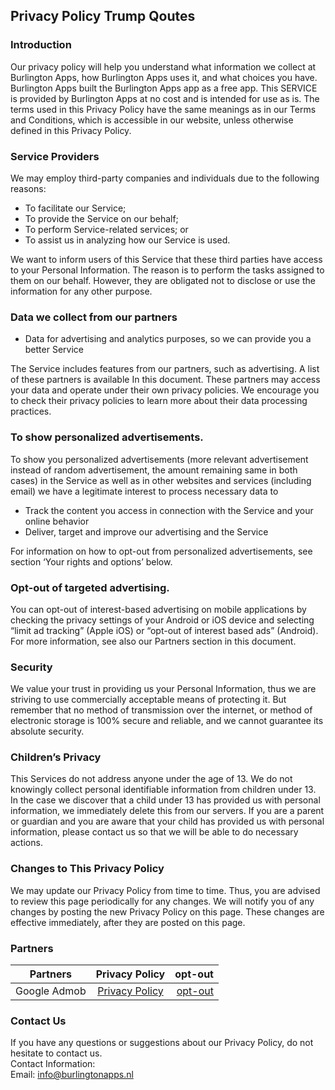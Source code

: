 Privacy Policy Trump Qoutes
----------------

### Introduction  
Our privacy policy will help you understand what information we collect at Burlington Apps, how Burlington Apps uses it, and what choices you have.
Burlington Apps built the Burlington Apps app as a free app. This SERVICE is provided by Burlington Apps at no cost and is intended for use as is.
The terms used in this Privacy Policy have the same meanings as in our Terms and Conditions, which is accessible in our website, unless otherwise  defined in this Privacy Policy.

### Service Providers  
We may employ third-party companies and individuals due to the following reasons:  
* To facilitate our Service;
* To provide the Service on our behalf;
* To perform Service-related services; or
* To assist us in analyzing how our Service is used.  

We want to inform users of this Service that these third parties have access to your Personal Information. The reason is to perform the tasks assigned to them on our behalf. However, they are obligated not to disclose or use the information for any other purpose.  

### Data we collect from our partners
* Data for advertising and analytics purposes, so we can provide you a better Service

The Service includes features from our partners, such as advertising. A list of these partners is available In this document. These partners may access your data and operate under their own privacy policies. We encourage you to check their privacy policies to learn more about their data processing practices.

### To show personalized advertisements.

To show you personalized advertisements (more relevant advertisement instead of random advertisement, the amount remaining same in both cases) in the Service as well as in other websites and services (including email) we have a legitimate interest to process necessary data to

* Track the content you access in connection with the Service and your online behavior
* Deliver, target and improve our advertising and the Service

For information on how to opt-out from personalized advertisements, see section ‘Your rights and options’ below.

### Opt-out of targeted advertising.
You can opt-out of interest-based advertising on mobile applications by checking the privacy settings of your Android or iOS device and selecting “limit ad tracking” (Apple iOS) or “opt-out of interest based ads” (Android). For more information, see also our Partners section in this document.

### Security  
We value your trust in providing us your Personal Information, thus we are striving to use commercially acceptable means of protecting it. But remember that no method of transmission over  the internet, or method of electronic storage is 100% secure and reliable, and we cannot guarantee its absolute security.  

### Children’s Privacy  
This Services do not address anyone under the age of 13. We do not knowingly collect personal identifiable information from children under 13. In the case we discover that a child under 13 has provided us with personal information, we immediately delete this from our servers. If you  are  a  parent  or  guardian and you are aware that your child has provided us with personal information, please contact us so that we will be able to do necessary actions.  

### Changes to This Privacy Policy  
We may update our Privacy Policy from time to time. Thus, you are advised to review this page periodically for any changes. We will notify you of any changes by posting the new Privacy Policy on this page. These changes are effective immediately, after they are posted on this page.  

### Partners
| Partners | Privacy Policy |  opt-out |
|----------|:-------------:|------:|
| Google Admob |  [Privacy Policy](https://policies.google.com/privacy) | [opt-out](https://policies.google.com/privacy) |

### Contact Us  
If you have any questions or suggestions about our Privacy Policy, do not hesitate to contact us.  
Contact Information:  
Email: info@burlingtonapps.nl
